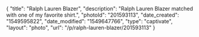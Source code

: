 {
    "title": "Ralph Lauren Blazer",
    "description": "Ralph Lauren Blazer matched with one of my favorite shirt.",
    "photoId": "201593113",
    "date_created": "1549595822",
    "date_modified": "1549647766",
    "type": "captivate",
    "layout": "photo",
    "url": "\/p\/ralph-lauren-blazer\/201593113"
}
